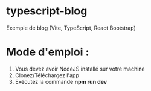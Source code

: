 # typescript-blog
Exemple de blog (Vite, TypeScript, React Bootstrap)

# Mode d'emploi :
1) Vous devez avoir NodeJS installé sur votre machine
2) Clonez/Téléchargez l'app
3) Exécutez la commande **npm run dev**
